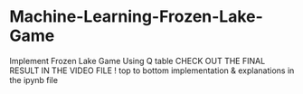 # Machine-Learning-Frozen-Lake-Game
Implement Frozen Lake Game Using Q table
CHECK OUT THE FINAL RESULT IN THE VIDEO FILE !
top to bottom implementation & explanations in the ipynb file

